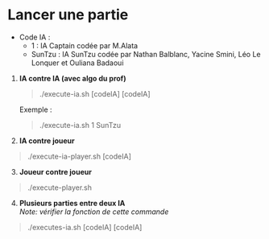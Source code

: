 # Lancer une partie
* Code IA :
    * 1 : IA Captain codée par M.Alata
    * SunTzu : IA SunTzu codée par Nathan Balblanc, Yacine Smini, Léo Le Lonquer et Ouliana Badaoui

1. **IA contre IA (avec algo du prof)**

    >./execute-ia.sh \[codeIA\] \[codeIA\]

    Exemple :
    >./execute-ia.sh 1 SunTzu


2. **IA contre joueur**

  >./execute-ia-player.sh \[codeIA\]

3. **Joueur contre joueur**

  >./execute-player.sh

4. **Plusieurs parties entre deux IA** <br />
  *Note: vérifier la fonction de cette commande* <br />
  >./executes-ia.sh \[codeIA\] \[codeIA\]
